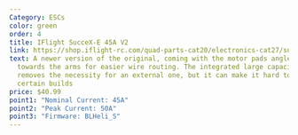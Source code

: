 ```yaml
---
Category: ESCs
color: green
order: 4
title: IFlight SucceX-E 45A V2
link: https://shop.iflight-rc.com/quad-parts-cat20/electronics-cat27/succex-esc-cat136/succex-e-45a-v2-2-6s-blheli-s-4-in-1-esc-pro1413?sort=p.price&order=ASC
text: A newer version of the original, coming with the motor pads angled out
  towards the arms for easier wire routing. The integrated large capacitor
  removes the necessity for an external one, but it can make it hard to mount in
  certain builds
price: $40.99
point1: "Nominal Current: 45A"
point2: "Peak Current: 50A"
point3: "Firmware: BLHeli_S"
---
```


